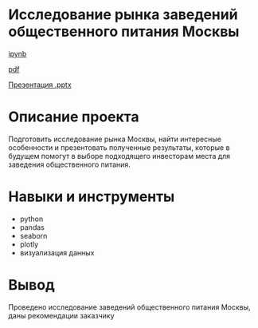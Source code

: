 # Исследование рынка заведений общественного питания Москвы #
[ipynb](https://github.com/zagirovaaa/Portfolio/blob/main/Выбор%20места%20для%20общепита/cafe_Moscow.ipynb)

[pdf](https://github.com/zagirovaaa/Portfolio/blob/main/Выбор%20места%20для%20общепита/cafe_Moscow.pdf)

[Презентация .pptx](https://disk.yandex.ru/i/Y0-ZfdNfXzo1-w)

# Описание проекта #
Подготовить исследование рынка Москвы, найти интересные особенности и презентовать полученные результаты, которые в будущем помогут в выборе подходящего инвесторам места для заведения общественного питания.

# Навыки и инструменты #
- python
- pandas
- seaborn
- plotly
- визуализация данных
  
# Вывод #
Проведено исследование заведений общественного питания Москвы, даны рекомендации заказчику

